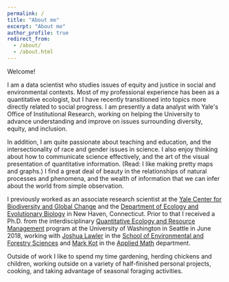 ```yaml
---
permalink: /
title: "About me"
excerpt: "About me"
author_profile: true
redirect_from: 
  - /about/
  - /about.html
---
```


Welcome!

I am a data scientist who studies issues of equity and justice in social and environmental contexts. Most of my professional experience has been as a quantitative ecologist, but I have recently transitioned into topics more directly related to social progress. I am presently a data analyst with Yale's Office of Institutional Research, working on helping the University to advance understanding and improve on issues surrounding diversity, equity, and inclusion. 

In addition, I am quite passionate about teaching and education, and the intersectionality of race and gender issues in science. I also enjoy thinking about how to communicate science effectively, and the art of the visual presentation of quantitative information. (Read: I like making pretty maps and graphs.) I find a great deal of beauty in the relationships of natural processes and phenomena, and the wealth of information that we can infer about the world from simple observation.

I previously worked as an associate research scientist at the [Yale Center for Biodiversity and Global Change](https://bgc.yale.edu/) and the [Department of Ecology and Evolutionary Biology](https://eeb.yale.edu/) in New Haven, Connecticut. Prior to that I received a Ph.D. from the interdisciplinary [Quantitative Ecology and Resource Management](https://quantitative.uw.edu/graduate/degree-programs/) program at the University of Washington in Seattle in June 2018, working with [Joshua Lawler](http://depts.washington.edu/landecol/) in the [School of Environmental and Forestry Sciences](https://sefs.uw.edu/) and [Mark Kot](http://faculty.washington.edu/mkot/) in the [Applied Math](https://amath.washington.edu/) department.

Outside of work I like to spend my time gardening, herding chickens and children, working outside on a variety of half-finished personal projects, cooking, and taking advantage of seasonal foraging activities.